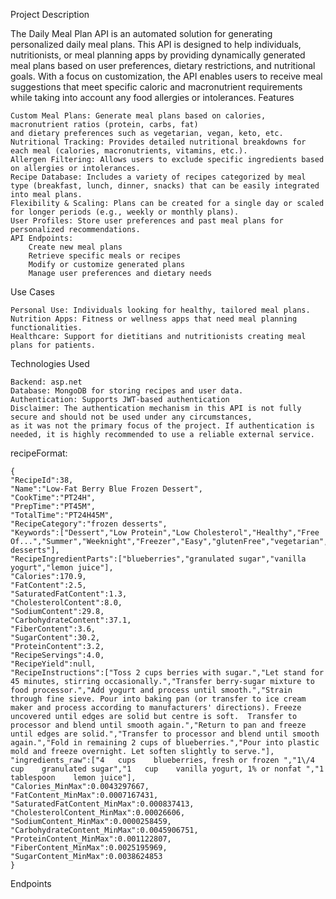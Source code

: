 Project Description

The Daily Meal Plan API is an automated solution for generating personalized daily meal plans.
This API is designed to help individuals, nutritionists,
or meal planning apps by providing dynamically generated meal plans based on user preferences,
dietary restrictions, and nutritional goals.
With a focus on customization, the API enables users to receive meal suggestions that meet specific caloric and macronutrient
requirements while taking into account any food allergies or intolerances.
Features

    Custom Meal Plans: Generate meal plans based on calories, macronutrient ratios (protein, carbs, fat)
    and dietary preferences such as vegetarian, vegan, keto, etc.
    Nutritional Tracking: Provides detailed nutritional breakdowns for each meal (calories, macronutrients, vitamins, etc.).
    Allergen Filtering: Allows users to exclude specific ingredients based on allergies or intolerances.
    Recipe Database: Includes a variety of recipes categorized by meal type (breakfast, lunch, dinner, snacks) that can be easily integrated into meal plans.
    Flexibility & Scaling: Plans can be created for a single day or scaled for longer periods (e.g., weekly or monthly plans).
    User Profiles: Store user preferences and past meal plans for personalized recommendations.
    API Endpoints:
        Create new meal plans
        Retrieve specific meals or recipes
        Modify or customize generated plans
        Manage user preferences and dietary needs

Use Cases

    Personal Use: Individuals looking for healthy, tailored meal plans.
    Nutrition Apps: Fitness or wellness apps that need meal planning functionalities.
    Healthcare: Support for dietitians and nutritionists creating meal plans for patients.

Technologies Used

    Backend: asp.net
    Database: MongoDB for storing recipes and user data.
    Authentication: Supports JWT-based authentication
    Disclaimer: The authentication mechanism in this API is not fully secure and should not be used under any circumstances,
    as it was not the primary focus of the project. If authentication is needed, it is highly recommended to use a reliable external service.



recipeFormat:

    {
    "RecipeId":38,
    "Name":"Low-Fat Berry Blue Frozen Dessert",
    "CookTime":"PT24H",
    "PrepTime":"PT45M",
    "TotalTime":"PT24H45M",
    "RecipeCategory":"frozen desserts",
    "Keywords":["Dessert","Low Protein","Low Cholesterol","Healthy","Free Of...","Summer","Weeknight","Freezer","Easy","glutenFree","vegetarian","eggFree","nutFree","pescatarian","frozen desserts"],
    "RecipeIngredientParts":["blueberries","granulated sugar","vanilla yogurt","lemon juice"],
    "Calories":170.9,
    "FatContent":2.5,
    "SaturatedFatContent":1.3,
    "CholesterolContent":8.0,
    "SodiumContent":29.8,
    "CarbohydrateContent":37.1,
    "FiberContent":3.6,
    "SugarContent":30.2,
    "ProteinContent":3.2,
    "RecipeServings":4.0,
    "RecipeYield":null,
    "RecipeInstructions":["Toss 2 cups berries with sugar.","Let stand for 45 minutes, stirring occasionally.","Transfer berry-sugar mixture to food processor.","Add yogurt and process until smooth.","Strain through fine sieve. Pour into baking pan (or transfer to ice cream maker and process according to manufacturers' directions). Freeze uncovered until edges are solid but centre is soft.  Transfer to processor and blend until smooth again.","Return to pan and freeze until edges are solid.","Transfer to processor and blend until smooth again.","Fold in remaining 2 cups of blueberries.","Pour into plastic mold and freeze overnight. Let soften slightly to serve."],
    "ingredients_raw":["4   cups    blueberries, fresh or frozen ","1\/4  cup    granulated sugar","1   cup    vanilla yogurt, 1% or nonfat ","1   tablespoon    lemon juice"],
    "Calories_MinMax":0.0043297667,
    "FatContent_MinMax":0.0007167431,
    "SaturatedFatContent_MinMax":0.000837413,
    "CholesterolContent_MinMax":0.00026606,
    "SodiumContent_MinMax":0.0000258459,
    "CarbohydrateContent_MinMax":0.0045906751,
    "ProteinContent_MinMax":0.001122807,
    "FiberContent_MinMax":0.0025195969,
    "SugarContent_MinMax":0.0038624853
    }
Endpoints



